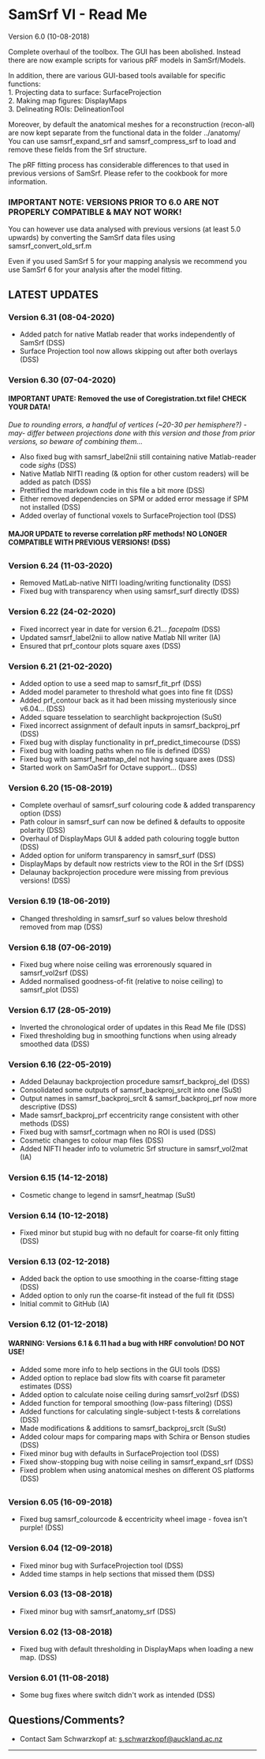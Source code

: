 # SamSrf VI - Read Me
Version 6.0 (10-08-2018)

Complete overhaul of the toolbox. The GUI has been abolished. Instead there are now example scripts for various pRF models in SamSrf/Models. 

In addition, there are various GUI-based tools available for specific functions:  
    1. Projecting data to surface:  SurfaceProjection  
    2. Making map figures:          DisplayMaps  
    3. Delineating ROIs:            DelineationTool  

Moreover, by default the anatomical meshes for a reconstruction (recon-all) are now kept separate from the functional data in the folder ../anatomy/  
You can use samsrf_expand_srf and samsrf_compress_srf to load and remove these fields from the Srf structure.  

The pRF fitting process has considerable differences to that used in previous versions of SamSrf. Please refer to the cookbook for more information.  

### IMPORTANT NOTE: VERSIONS PRIOR TO 6.0 ARE NOT PROPERLY COMPATIBLE & MAY NOT WORK!  

You can however use data analysed with previous versions (at least 5.0 upwards) by converting the SamSrf data files using samsrf_convert_old_srf.m  

Even if you used SamSrf 5 for your mapping analysis we recommend you use SamSrf 6 for your analysis after the model fitting.  

## LATEST UPDATES 

### Version 6.31 (08-04-2020)
- Added patch for native Matlab reader that works independently of SamSrf (DSS)  
- Surface Projection tool now allows skipping out after both overlays (DSS) 

### Version 6.30 (07-04-2020)  
#### IMPORTANT UPATE: Removed the use of Coregistration.txt file! CHECK YOUR DATA!  
*Due to rounding errors, a handful of vertices (~20-30 per hemisphere?) -may- differ between 
projections done with this version and those from prior versions, so beware of combining them...*  

- Also fixed bug with samsrf_label2nii still containing native Matlab-reader code _sighs_ (DSS)  
- Native Matlab NIfTI reading (& option for other custom readers) will be added as patch (DSS)  
- Prettified the markdown code in this file a bit more (DSS)  
- Either removed dependencies on SPM or added error message if SPM not installed (DSS)  
- Added overlay of functional voxels to SurfaceProjection tool (DSS)  

#### MAJOR UPDATE to reverse correlation pRF methods! NO LONGER COMPATIBLE WITH PREVIOUS VERSIONS! (DSS)

##

### Version 6.24 (11-03-2020)
- Removed MatLab-native NIfTI loading/writing functionality (DSS)  
- Fixed bug with transparency when using samsrf_surf directly (DSS) 

### Version 6.22 (24-02-2020)
- Fixed incorrect year in date for version 6.21... *facepalm* (DSS)  
- Updated samsrf_label2nii to allow native Matlab NII writer (IA)  
- Ensured that prf_contour plots square axes (DSS)  

### Version 6.21 (21-02-2020)
- Added option to use a seed map to samsrf_fit_prf (DSS)  
- Added model parameter to threshold what goes into fine fit (DSS)  
- Added prf_contour back as it had been missing mysteriously since v6.04... (DSS)  
- Added square tesselation to searchlight backprojection (SuSt)  
- Fixed incorrect assignment of default inputs in samsrf_backproj_prf (DSS)  
- Fixed bug with display functionality in prf_predict_timecourse (DSS)  
- Fixed bug with loading paths when no file is defined (DSS)  
- Fixed bug with samsrf_heatmap_del not having square axes (DSS)  
- Started work on SamOaSrf for Octave support... (DSS)  

### Version 6.20 (15-08-2019)
- Complete overhaul of samsrf_surf colouring code & added transparency option (DSS)    
- Path colour in samsrf_surf can now be defined & defaults to opposite polarity (DSS)    
- Overhaul of DisplayMaps GUI & added path colouring toggle button (DSS)  
- Added option for uniform transparency in samsrf_surf (DSS)  
- DisplayMaps by default now restricts view to the ROI in the Srf (DSS)  
- Delaunay backprojection procedure were missing from previous versions! (DSS)  

### Version 6.19 (18-06-2019)
- Changed thresholding in samsrf_surf so values below threshold removed from map (DSS)  

### Version 6.18 (07-06-2019)
- Fixed bug where noise ceiling was errorenously squared in samsrf_vol2srf (DSS)  
- Added normalised goodness-of-fit (relative to noise ceiling) to samsrf_plot (DSS)  

### Version 6.17 (28-05-2019)
- Inverted the chronological order of updates in this Read Me file (DSS)  
- Fixed thresholding bug in smoothing functions when using already smoothed data (DSS)  

### Version 6.16 (22-05-2019) 
- Added Delaunay backprojection procedure samsrf_backproj_del (DSS)  
- Consolidated some outputs of samsrf_backproj_srclt into one (SuSt)  
- Output names in samsrf_backproj_srclt & samsrf_backproj_prf now more descriptive (DSS)  
- Made samsrf_backproj_prf eccentricity range consistent with other methods (DSS)  
- Fixed bug with samsrf_cortmagn when no ROI is used (DSS)  
- Cosmetic changes to colour map files (DSS)  
- Added NIFTI header info to volumetric Srf structure in samsrf_vol2mat (IA)  

### Version 6.15 (14-12-2018)
- Cosmetic change to legend in samsrf_heatmap (SuSt)  

### Version 6.14 (10-12-2018)  
- Fixed minor but stupid bug with no default for coarse-fit only fitting (DSS)  

### Version 6.13 (02-12-2018)  
- Added back the option to use smoothing in the coarse-fitting stage (DSS)  
- Added option to only run the coarse-fit instead of the full fit (DSS)  
- Initial commit to GitHub (IA)  

### Version 6.12 (01-12-2018)
#### WARNING: Versions 6.1 & 6.11 had a bug with HRF convolution! DO NOT USE!  
- Added some more info to help sections in the GUI tools (DSS)  
- Added option to replace bad slow fits with coarse fit parameter estimates (DSS)  
- Added option to calculate noise ceiling during samsrf_vol2srf (DSS)  
- Added function for temporal smoothing (low-pass filtering) (DSS)  
- Added functions for calculating single-subject t-tests & correlations (DSS)  
- Made modifications & additions to samsrf_backproj_srclt (SuSt)  
- Added colour maps for comparing maps with Schira or Benson studies (DSS)  
- Fixed minor bug with defaults in SurfaceProjection tool (DSS)  
- Fixed show-stopping bug with noise ceiling in samsrf_expand_srf (DSS)  
- Fixed problem when using anatomical meshes on different OS platforms (DSS)  

##

### Version 6.05 (16-09-2018) 
- Fixed bug samsrf_colourcode & eccentricity wheel image - fovea isn't purple! (DSS)  

### Version 6.04 (12-09-2018) 
- Fixed minor bug with SurfaceProjection tool (DSS)  
- Added time stamps in help sections that missed them (DSS)  

### Version 6.03 (13-08-2018)
- Fixed minor bug with samsrf_anatomy_srf (DSS)  

### Version 6.02 (13-08-2018)
- Fixed bug with default thresholding in DisplayMaps when loading a new map. (DSS)  

### Version 6.01 (11-08-2018)
- Some bug fixes where switch didn't work as intended (DSS)  

## Questions/Comments?
* Contact Sam Schwarzkopf at: s.schwarzkopf@auckland.ac.nz

------
